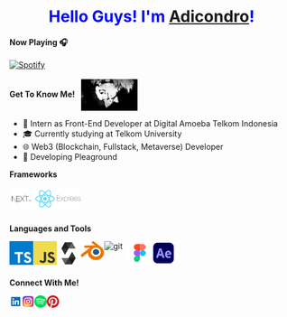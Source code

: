 <h1 align="center" style="color: blue;">Hello Guys! I'm <a href="https://www.linkedin.com/in/adicondro/" target="_blank">Adicondro</a>!</h1>


**Now Playing 🎧**
<br />
<br />
[![Spotify](https://spotify-now-playing-five-orcin.vercel.app/api/spotify)](https://open.spotify.com/user/adicondro_yusuf?si=5fe635aec8204552)
<br />
<br />
**Get To Know Me!︎︎ ︎︎︎ ︎**
<img display="block" alt="Yoriichi" width="100px" align="center" src="https://github.com/Adicondro/Adicondro/blob/db891d40052f01de8ab32e91ba6faa0466e7aa1d/gif/anime.gif" />

- 💼 Intern as Front-End Developer at Digital Amoeba Telkom Indonesia
- 🎓 Currently studying at Telkom University
- 🌐 Web3 (Blockchain, Fullstack, Metaverse) Developer
- 🎨 Developing Pleaground



**Frameworks**

<a href="https://https://nextjs.org/" target="_blank"><img align="left" alt="NextJS" width="42px" src="https://raw.githubusercontent.com/github/explore/2ebcebd7b163b2ab12cb5a40bf29264799c81c03/topics/nextjs/nextjs.png"/></a>
<a href="https://https://react.dev/" target="_blank"><img align="left" alt="ReactJS" width="42px" src="https://raw.githubusercontent.com/github/explore/80688e429a7d4ef2fca1e82350fe8e3517d3494d/topics/react/react.png"/></a>
<a href="https://https://expressjs.com/" target="_blank"><img align="left" alt="ExpressJS" width="42px" src="https://raw.githubusercontent.com/github/explore/80688e429a7d4ef2fca1e82350fe8e3517d3494d/topics/express/express.png"/></a>


<br />
<br />
<br />



**Languages and Tools**


<a href="https://www.typescriptlang.org/" target="_blank"><img align="left" alt="Typescript" width="42px" src="https://raw.githubusercontent.com/github/explore/80688e429a7d4ef2fca1e82350fe8e3517d3494d/topics/typescript/typescript.png" /></a>
<a href="https://www.javascript.com/" target="_blank"> <img align="left" alt="Javascript" width="42px" src="https://raw.githubusercontent.com/github/explore/80688e429a7d4ef2fca1e82350fe8e3517d3494d/topics/javascript/javascript.png"/> </a>
<a href="https://www.soliditylang.org/" target="_blank"> <img align="left" alt="Solidity" width="42px" src="https://raw.githubusercontent.com/github/explore/ba9de12f88fd08825c51928e91f1678cb5c94b26/topics/solidity/solidity.png"/> </a>
<a href="https://www.blender.org" target="_blank"> <img align="left" alt="Blender" width="42px" src="https://github.com/Aakarsh-B/trying-repos/blob/master/blender.png?raw=true"/> </a>
<a href="https://git-scm.com/" target="_blank"> <img align="left" alt="git" width="42px" src="https://www.vectorlogo.zone/logos/git-scm/git-scm-icon.svg"/> </a>
<a href="https://www.figma.com/" target="_blank"> <img align="left" alt="Figma" width="42px" src="https://raw.githubusercontent.com/Adicondro/Adicondro/main/simple-icons/figma.svg"/> </a> 
<a href="https://www.adobe.com/id_en/products/aftereffects" target="_blank"> <img align="left" alt="After Effects" width="42px" src="https://raw.githubusercontent.com/Adicondro/Adicondro/main/simple-icons/aftereffects.svg"/> </a> 

<br />
<br />
<br />

**Connect With Me!︎︎**

<a href="https://linkedin.com/in/adicondro" target="_blank"><img align="left" alt="Adicondro | LinkedIn" width="22px" src="https://raw.githubusercontent.com/Adicondro/Adicondro/main/simple-icons/linkedin.svg" />
<a href="https://instagram.com/adicndro" target="_blank"><img align="left" alt="Adicondro | Instagram" width="22px" src="https://raw.githubusercontent.com/Adicondro/Adicondro/main/simple-icons/instagram.svg" />
<a href="https://open.spotify.com/user/adicondro_yusuf" target="_blank"><img align="left" alt="Adicondro | Spotify" width="22px" src="https://raw.githubusercontent.com/Adicondro/Adicondro/main/simple-icons/spotify.svg" />
<a href="https://pinterest.com/champagnepapoi" target="_blank"><img align="left" alt="Adicondro | Pinterest" width="22px" src="https://raw.githubusercontent.com/Adicondro/Adicondro/main/simple-icons/pinterest.svg" />

<br />
<br />
<br />

